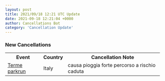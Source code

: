 ```yaml
---
layout: post
title: 2021/09/18 12:21 UTC Update
date: 2021-09-18 12:21:04 +0000
author: Cancellations Bot
category: 'Cancellation Update'
---
```


<h3>New Cancellations</h3>
<div class='hscrollable'>
<table style='width: 100%'>
    <tr>
        <th>Event</th>
        <th>Country</th>
        <th>Cancellation Note</th>
    </tr>
    <tr>
        <td><a href="https://www.parkrun.it/terme">Terme parkrun</a></td>
        <td>Italy</td>
        <td>causa pioggia forte percorso a rischio caduta</td>
    </tr>
</table>
</div>
